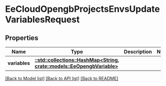 # EeCloudOpengbProjectsEnvsUpdateVariablesRequest

## Properties

Name | Type | Description | Notes
------------ | ------------- | ------------- | -------------
**variables** | [**::std::collections::HashMap<String, crate::models::EeOpengbVariable>**](EeOpengbVariable.md) |  | 

[[Back to Model list]](../README.md#documentation-for-models) [[Back to API list]](../README.md#documentation-for-api-endpoints) [[Back to README]](../README.md)


